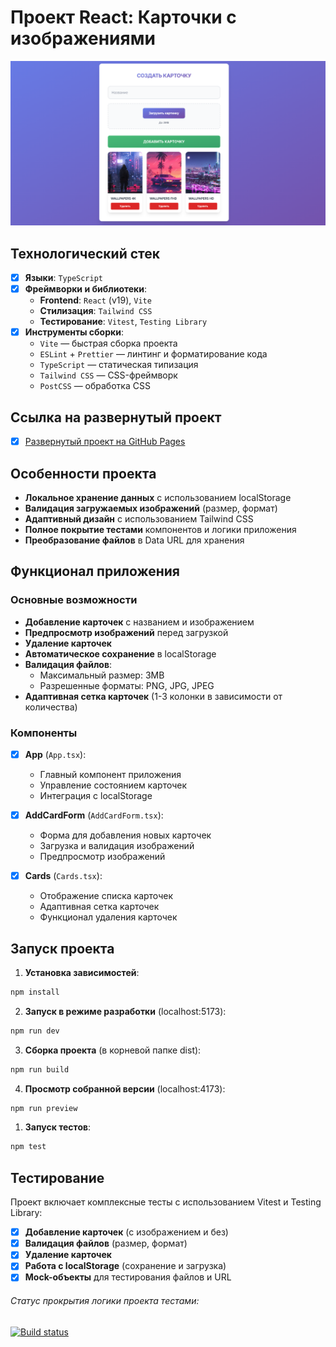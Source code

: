 # Проект React: Карточки с изображениями

![React-app](public/Raect-app.png)

## Технологический стек

- [x] **Языки**: `TypeScript`
- [x] **Фреймворки и библиотеки**:
  - **Frontend**: `React` (v19), `Vite`
  - **Стилизация**: `Tailwind CSS`
  - **Тестирование**: `Vitest`, `Testing Library`
- [x] **Инструменты сборки**:
  - `Vite` — быстрая сборка проекта
  - `ESLint` + `Prettier` — линтинг и форматирование кода
  - `TypeScript` — статическая типизация
  - `Tailwind CSS` — CSS-фреймворк
  - `PostCSS` — обработка CSS

## Ссылка на развернутый проект

- [x] [Развернутый проект на GitHub Pages](https://nikolay87-ru.github.io/React-App/ 'Ссылка на проект')

## Особенности проекта

- **Локальное хранение данных** с использованием localStorage
- **Валидация загружаемых изображений** (размер, формат)
- **Адаптивный дизайн** с использованием Tailwind CSS
- **Полное покрытие тестами** компонентов и логики приложения
- **Преобразование файлов** в Data URL для хранения

## Функционал приложения

### Основные возможности

- **Добавление карточек** с названием и изображением
- **Предпросмотр изображений** перед загрузкой
- **Удаление карточек**
- **Автоматическое сохранение** в localStorage
- **Валидация файлов**:
  - Максимальный размер: 3MB
  - Разрешенные форматы: PNG, JPG, JPEG
- **Адаптивная сетка карточек** (1-3 колонки в зависимости от количества)

### Компоненты

- [x] **App** (`App.tsx`):
  - Главный компонент приложения
  - Управление состоянием карточек
  - Интеграция с localStorage

- [x] **AddCardForm** (`AddCardForm.tsx`):
  - Форма для добавления новых карточек
  - Загрузка и валидация изображений
  - Предпросмотр изображений

- [x] **Cards** (`Cards.tsx`):
  - Отображение списка карточек
  - Адаптивная сетка карточек
  - Функционал удаления карточек

## Запуск проекта

1. **Установка зависимостей**:

```bash
npm install
```

2. **Запуск в режиме разработки** (localhost:5173):

```bash
npm run dev
```

3. **Сборка проекта** (в корневой папке dist):

```bash
npm run build
```

4. **Просмотр собранной версии** (localhost:4173):

```bash
npm run preview
```

1. **Запуск тестов**:

```bash
npm test
```

## Тестирование

Проект включает комплексные тесты с использованием Vitest и Testing Library:

- [x] **Добавление карточек** (с изображением и без)
- [x] **Валидация файлов** (размер, формат)
- [x] **Удаление карточек**
- [x] **Работа с localStorage** (сохранение и загрузка)
- [x] **Mock-объекты** для тестирования файлов и URL

###### Статус прокрытия логики проекта тестами:

[![Build status](https://ci.appveyor.com/api/projects/status/03muvdl2hjuh22ut/branch/main?svg=true)](https://ci.appveyor.com/project/Nikolay87-ru/react-app/branch/main)